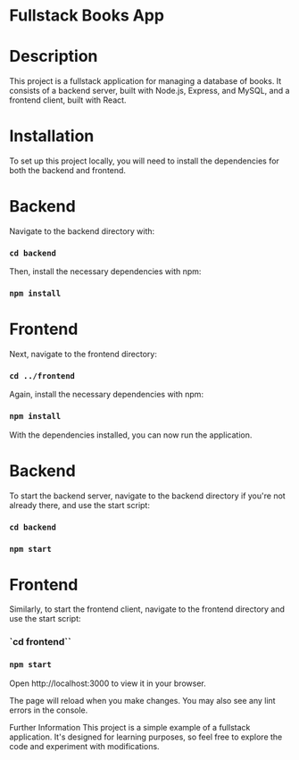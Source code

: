 # Fullstack Books App

# Description

This project is a fullstack application for managing a database of books. It consists of a backend server, built with Node.js, Express, and MySQL, and a frontend client, built with React.

# Installation

To set up this project locally, you will need to install the dependencies for both the backend and frontend.

# Backend

Navigate to the backend directory with:

### `cd backend`

Then, install the necessary dependencies with npm:

### `npm install`

# Frontend

Next, navigate to the frontend directory:

### `cd ../frontend`

Again, install the necessary dependencies with npm:

### `npm install`

With the dependencies installed, you can now run the application.

# Backend

To start the backend server, navigate to the backend directory if you're not already there, and use the start script:

### `cd backend`

### `npm start`

# Frontend

Similarly, to start the frontend client, navigate to the frontend directory and use the start script:

### `cd frontend``

### `npm start`

Open http://localhost:3000 to view it in your browser.

The page will reload when you make changes.
You may also see any lint errors in the console.

Further Information
This project is a simple example of a fullstack application. It's designed for learning purposes, so feel free to explore the code and experiment with modifications.

